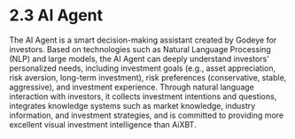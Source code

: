 # 2.3 AI Agent
The AI Agent is a smart decision-making assistant created by Godeye for investors. Based on technologies such as Natural Language Processing (NLP) and large models, the AI Agent can deeply understand investors' personalized needs, including investment goals (e.g., asset appreciation, risk aversion, long-term investment), risk preferences (conservative, stable, aggressive), and investment experience. Through natural language interaction with investors, it collects investment intentions and questions, integrates knowledge systems such as market knowledge, industry information, and investment strategies, and is committed to providing more excellent visual investment intelligence than AiXBT.
